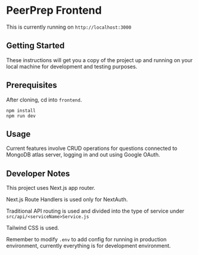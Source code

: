 # PeerPrep Frontend

This is currently running on `http://localhost:3000`

## Getting Started

These instructions will get you a copy of the project up and running on your local machine for development and testing purposes.

## Prerequisites

After cloning, cd into `frontend`.

```
npm install
npm run dev
```

## Usage

Current features involve CRUD operations for questions connected to MongoDB atlas server, logging in and out using Google OAuth.

## Developer Notes

This project uses Next.js app router.

Next.js Route Handlers is used only for NextAuth.

Traditional API routing is used and divided into the type of service under `src/api/<serviceName>Service.js`

Tailwind CSS is used.

Remember to modify `.env` to add config for running in production environment, currently everything is for development environment.
